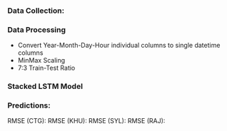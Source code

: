 ### Data Collection:


### Data Processing
- Convert Year-Month-Day-Hour individual columns to single datetime columns
- MinMax Scaling
- 7:3 Train-Test Ratio

### Stacked LSTM Model


### Predictions:

RMSE (CTG):
RMSE (KHU):
RMSE (SYL):
RMSE (RAJ):
